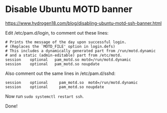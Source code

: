 # Disable Ubuntu MOTD banner

https://www.hydrogen18.com/blog/disabling-ubuntu-motd-ssh-banner.html

Edit /etc/pam.d/login, to comment out these lines:
```
# Prints the message of the day upon successful login.
# (Replaces the `MOTD_FILE' option in login.defs)
# This includes a dynamically generated part from /run/motd.dynamic
# and a static (admin-editable) part from /etc/motd.
session    optional   pam_motd.so motd=/run/motd.dynamic
session    optional   pam_motd.so noupdate
```

Also comment out the same lines in /etc/pam.d/sshd:
```
session    optional     pam_motd.so  motd=/run/motd.dynamic
session    optional     pam_motd.so noupdate
```

Now run `sudo systemctl restart ssh`.

Done!

